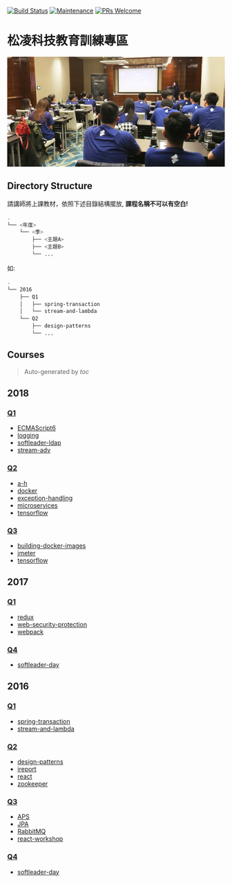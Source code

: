 [![Build Status](https://travis-ci.org/softleader/softleader-training-course.svg?branch=master)](https://travis-ci.org/softleader/softleader-training-course)
[![Maintenance](https://img.shields.io/badge/Maintained%3F-yes-green.svg)](https://GitHub.com/softleader/softleader-training-course/graphs/commit-activity)
[![PRs Welcome](https://img.shields.io/badge/PRs-welcome-brightgreen.svg?style=flat-square)](http://makeapullrequest.com)

# 松凌科技教育訓練專區

![](./training.png)

## Directory Structure

請講師將上課教材，依照下述目錄結構擺放, **課程名稱不可以有空白!**

```sh
.
└── <年度>
    └── <季>
        ├── <主題A>
        ├── <主題B>
        └── ...
```

如:

```sh
.
└── 2016
    ├── Q1
    │   ├── spring-transaction
    │   └── stream-and-lambda
    └── Q2
        ├── design-patterns
        └── ...
```
## Courses

> Auto-generated by *toc*

## 2018

### [Q1](../2018/Q1) 

- [ECMAScript6](../2018/Q1/ECMAScript6)
- [logging](../2018/Q1/logging)
- [softleader-ldap](../2018/Q1/softleader-ldap)
- [stream-adv](../2018/Q1/stream-adv)

### [Q2](../2018/Q2) 

- [a-h](../2018/Q2/a-h)
- [docker](../2018/Q2/docker)
- [exception-handling](../2018/Q2/exception-handling)
- [microservices](../2018/Q2/microservices)
- [tensorflow](../2018/Q2/tensorflow)

### [Q3](../2018/Q3) 

- [building-docker-images](../2018/Q3/building-docker-images)
- [jmeter](../2018/Q3/jmeter)
- [tensorflow](../2018/Q3/tensorflow)

## 2017

### [Q1](../2017/Q1) 

- [redux](../2017/Q1/redux)
- [web-security-protection](../2017/Q1/web-security-protection)
- [webpack](../2017/Q1/webpack)

### [Q4](../2017/Q4) 

- [softleader-day](../2017/Q4/softleader-day)

## 2016

### [Q1](../2016/Q1) 

- [spring-transaction](../2016/Q1/spring-transaction)
- [stream-and-lambda](../2016/Q1/stream-and-lambda)

### [Q2](../2016/Q2) 

- [design-patterns](../2016/Q2/design-patterns)
- [ireport](../2016/Q2/ireport)
- [react](../2016/Q2/react)
- [zookeeper](../2016/Q2/zookeeper)

### [Q3](../2016/Q3) 

- [APS](../2016/Q3/APS)
- [JPA](../2016/Q3/JPA)
- [RabbitMQ](../2016/Q3/RabbitMQ)
- [react-workshop](../2016/Q3/react-workshop)

### [Q4](../2016/Q4) 

- [softleader-day](../2016/Q4/softleader-day)
